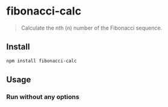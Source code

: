 # fibonacci-calc

> Calculate the nth (n) number of the Fibonacci sequence.

## Install

```sh
npm install fibonacci-calc
```

## Usage

### Run without any options